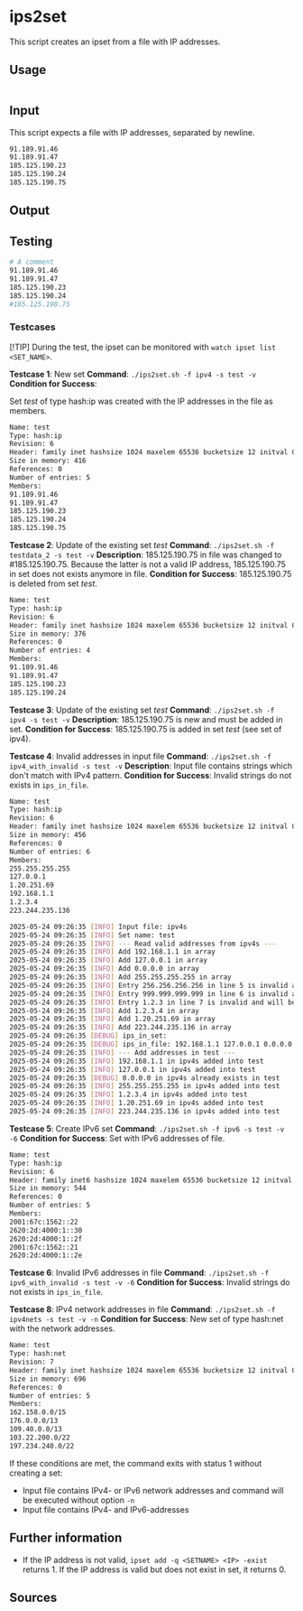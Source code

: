 # ips2set

This script creates an ipset from a file with IP addresses.

## Usage

```sh
```

## Input

This script expects a file with IP addresses, separated by newline.

```sh title="Example for IPv4"
91.189.91.46
91.189.91.47
185.125.190.23
185.125.190.24
185.125.190.75
```

## Output

## Testing

```sh title="testdata_2"
# A comment
91.189.91.46
91.189.91.47
185.125.190.23
185.125.190.24
#185.125.190.75
```

### Testcases

[!TIP]
During the test, the ipset can be monitored with `watch ipset list <SET_NAME>`.

**Testcase 1**: New set
**Command**: `./ips2set.sh -f ipv4 -s test -v` 
**Condition for Success**:

Set *test* of type hash:ip was created with the IP addresses in the file as members. 

```sh title="New set"
Name: test
Type: hash:ip
Revision: 6
Header: family inet hashsize 1024 maxelem 65536 bucketsize 12 initval 0x0774606e
Size in memory: 416
References: 0
Number of entries: 5
Members:
91.189.91.46
91.189.91.47
185.125.190.23
185.125.190.24
185.125.190.75
```

**Testcase 2**: Update of the existing set *test*
**Command**: `./ips2set.sh -f testdata_2 -s test -v` 
**Description**: 185.125.190.75 in file was changed to #185.125.190.75. Because the latter is not a valid IP address, 
185.125.190.75 in set does not exists anymore in file.
**Condition for Success**: 185.125.190.75 is deleted from set *test*.

```sh title="Updated set"
Name: test
Type: hash:ip
Revision: 6
Header: family inet hashsize 1024 maxelem 65536 bucketsize 12 initval 0x0774606e
Size in memory: 376
References: 0
Number of entries: 4
Members:
91.189.91.46
91.189.91.47
185.125.190.23
185.125.190.24
```

**Testcase 3**: Update of the existing set *test*
**Command**: `./ips2set.sh -f ipv4 -s test -v` 
**Description**: 185.125.190.75 is new and must be added in set.
**Condition for Success**: 185.125.190.75 is added in set *test* (see set of ipv4).

**Testcase 4**: Invalid addresses in input file
**Command**: `./ips2set.sh -f ipv4_with_invalid -s test -v` 
**Description**: Input file contains strings which don't match with IPv4 pattern.
**Condition for Success**: Invalid strings do not exists in `ips_in_file`.

```sh title="Updated after update"
Name: test
Type: hash:ip
Revision: 6
Header: family inet hashsize 1024 maxelem 65536 bucketsize 12 initval 0x0774606e
Size in memory: 456
References: 0
Number of entries: 6
Members:
255.255.255.255
127.0.0.1   
1.20.251.69   
192.168.1.1   
1.2.3.4
223.244.235.136
```

```sh title="ips2set.log"
2025-05-24 09:26:35 [INFO] Input file: ipv4s
2025-05-24 09:26:35 [INFO] Set name: test 
2025-05-24 09:26:35 [INFO] --- Read valid addresses from ipv4s ---
2025-05-24 09:26:35 [INFO] Add 192.168.1.1 in array
2025-05-24 09:26:35 [INFO] Add 127.0.0.1 in array
2025-05-24 09:26:35 [INFO] Add 0.0.0.0 in array
2025-05-24 09:26:35 [INFO] Add 255.255.255.255 in array
2025-05-24 09:26:35 [INFO] Entry 256.256.256.256 in line 5 is invalid and will be ignored
2025-05-24 09:26:35 [INFO] Entry 999.999.999.999 in line 6 is invalid and will be ignored
2025-05-24 09:26:35 [INFO] Entry 1.2.3 in line 7 is invalid and will be ignored
2025-05-24 09:26:35 [INFO] Add 1.2.3.4 in array
2025-05-24 09:26:35 [INFO] Add 1.20.251.69 in array
2025-05-24 09:26:35 [INFO] Add 223.244.235.136 in array
2025-05-24 09:26:35 [DEBUG] ips_in_set: 
2025-05-24 09:26:35 [DEBUG] ips_in_file: 192.168.1.1 127.0.0.1 0.0.0.0 255.255.255.255 1.2.3.4 1.20.251.69 223.244.235.136
2025-05-24 09:26:35 [INFO] --- Add addresses in test --- 
2025-05-24 09:26:35 [INFO] 192.168.1.1 in ipv4s added into test
2025-05-24 09:26:35 [INFO] 127.0.0.1 in ipv4s added into test
2025-05-24 09:26:35 [DEBUG] 0.0.0.0 in ipv4s already exists in test
2025-05-24 09:26:35 [INFO] 255.255.255.255 in ipv4s added into test
2025-05-24 09:26:35 [INFO] 1.2.3.4 in ipv4s added into test
2025-05-24 09:26:35 [INFO] 1.20.251.69 in ipv4s added into test
2025-05-24 09:26:35 [INFO] 223.244.235.136 in ipv4s added into test 
```

**Testcase 5**: Create IPv6 set
**Command**: `./ips2set.sh -f ipv6 -s test -v -6` 
**Condition for Success**: Set with IPv6 addresses of file.

```sh title="Set"
Name: test
Type: hash:ip
Revision: 6
Header: family inet6 hashsize 1024 maxelem 65536 bucketsize 12 initval 0x2aa7d4dc
Size in memory: 544
References: 0
Number of entries: 5
Members:
2001:67c:1562::22
2620:2d:4000:1::30
2620:2d:4000:1::2f
2001:67c:1562::21
2620:2d:4000:1::2e
```

**Testcase 6**: Invalid IPv6 addresses in file
**Command**: `./ips2set.sh -f ipv6_with_invalid -s test -v -6` 
**Condition for Success**: Invalid strings do not exists in `ips_in_file`.

**Testcase 8**: IPv4 network addresses in file
**Command**: `./ips2set.sh -f ipv4nets -s test -v -n` 
**Condition for Success**: New set of type hash:net with the network addresses.

```sh title="Set with network addresses"
Name: test
Type: hash:net
Revision: 7
Header: family inet hashsize 1024 maxelem 65536 bucketsize 12 initval 0x578b26f6
Size in memory: 696
References: 0
Number of entries: 5
Members:
162.158.0.0/15
176.0.0.0/13
109.40.0.0/13
103.22.200.0/22
197.234.240.0/22
```

If these conditions are met, the command exits with status 1 without creating a set:

- Input file contains IPv4- or IPv6 network addresses and command will be executed without option `-n`
- Input file contains IPv4- and IPv6-addresses

## Further information

- If the IP address is not valid, `ipset add -q <SETNAME> <IP> -exist` returns 1. If the IP address is valid but does not exist in set, it returns 0.

## Sources